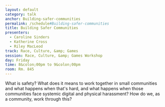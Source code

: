 ```yaml
---
layout: default
category: talk
anchor: Building-safer-communities
permalink: /schedule#Building-safer-communities
title: Building Safer Communities
presenters:
  - Caroline Sinders
  - Katherine Cross
  - Riley MacLeod
track: Race, Culture, &amp; Games
session: Race, Culture, &amp; Games Workshop
day: Friday
time: 8&colon;00pm to 9&colon;00pm
room: Rm. 845
---
```

What is safety? What does it means to work together in small communities and what happens when that's hard, and what happens when those communities face systemic digital and physical harassment? How do we, as a community, work through this? 